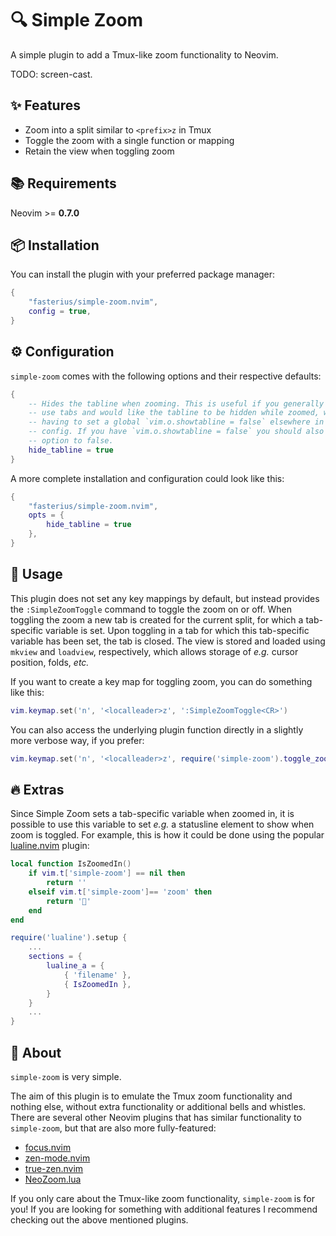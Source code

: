 # 🔍 Simple Zoom

A simple plugin to add a Tmux-like zoom functionality to Neovim.

TODO: screen-cast.

## ✨ Features

 - Zoom into a split similar to `<prefix>z` in Tmux
 - Toggle the zoom with a single function or mapping
 - Retain the view when toggling zoom

## 📚 Requirements

Neovim >= **0.7.0**

## 📦 Installation

You can install the plugin with your preferred package manager:

```lua
{
    "fasterius/simple-zoom.nvim",
    config = true,
}
```

## ⚙️ Configuration

`simple-zoom` comes with the following options and their respective defaults:

```lua
{
    -- Hides the tabline when zooming. This is useful if you generally don't
    -- use tabs and would like the tabline to be hidden while zoomed, while not
    -- having to set a global `vim.o.showtabline = false` elsewhere in your
    -- config. If you have `vim.o.showtabline = false` you should also set this
    -- option to false.
    hide_tabline = true
}
```

A more complete installation and configuration could look like this:

```lua
{
    "fasterius/simple-zoom.nvim",
    opts = {
        hide_tabline = true
    },
}
```

## 🚀 Usage

This plugin does not set any key mappings by default, but instead provides the
`:SimpleZoomToggle` command to toggle the zoom on or off. When toggling the zoom
a new tab is created for the current split, for which a tab-specific variable is
set. Upon toggling in a tab for which this tab-specific variable has been set,
the tab is closed. The view is stored and loaded using `mkview` and `loadview`,
respectively, which allows storage of _e.g._ cursor position, folds, _etc._

If you want to create a key map for toggling zoom, you can do something like
this:

```lua
vim.keymap.set('n', '<localleader>z', ':SimpleZoomToggle<CR>')
```

You can also access the underlying plugin function directly in a slightly more
verbose way, if you prefer:

```lua
vim.keymap.set('n', '<localleader>z', require('simple-zoom').toggle_zoom)
```

## 🔥 Extras

Since Simple Zoom sets a tab-specific variable when zoomed in, it is possible to
use this variable to set _e.g._ a statusline element to show when zoom is
toggled. For example, this is how it could be done using the popular
[lualine.nvim](https://github.com/nvim-lualine/lualine.nvim) plugin:

```lua
local function IsZoomedIn()
    if vim.t['simple-zoom'] == nil then
        return ''
    elseif vim.t['simple-zoom']== 'zoom' then
        return '󰍉'
    end
end

require('lualine').setup {
    ...
    sections = {
        lualine_a = {
            { 'filename' },
            { IsZoomedIn },
        }
    }
    ...
}
```

## 📕 About

`simple-zoom` is very simple.

The aim of this plugin is to emulate the Tmux zoom functionality and nothing
else, without extra functionality or additional bells and whistles. There are
several other Neovim plugins that has similar functionality to `simple-zoom`,
but that are also more fully-featured:

 - [focus.nvim](https://github.com/nvim-focus/focus.nvim)
 - [zen-mode.nvim](https://github.com/folke/zen-mode.nvim)
 - [true-zen.nvim](https://github.com/pocco81/true-zen.nvim)
 - [NeoZoom.lua](https://github.com/nyngwang/NeoZoom.lua/tree/main)

If you only care about the Tmux-like zoom functionality, `simple-zoom` is for
you! If you are looking for something with additional features I recommend
checking out the above mentioned plugins.
